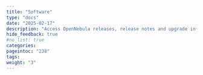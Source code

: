 ```yaml
---
title: "Software"
type: "docs"
date: "2025-02-17"
description: "Access OpenNebula releases, release notes and upgrade information"
hide_feedback: true
#no_list: true
categories:
pageintoc: "238"
tags:
weight: "3"
---
```


<a id="software"></a>

<!--# Software -->
